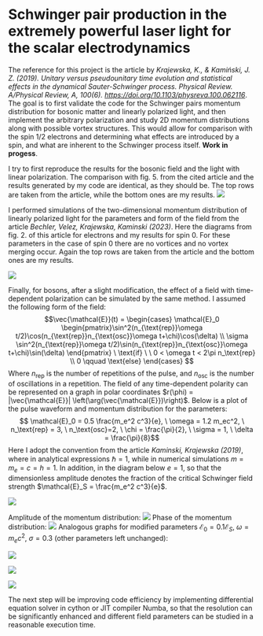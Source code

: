 # Schwinger pair production in the extremely powerful laser light for the scalar electrodynamics

The reference for this project is the article by *Krajewska, K., & Kamiński, J. Z. (2019). Unitary versus pseudounitary time evolution and statistical effects in the dynamical Sauter-Schwinger process. Physical Review. A/Physical Review, A, 100(6). https://doi.org/10.1103/physreva.100.062116*. 
The goal is to first validate the code for the Schwinger pairs momentum distribution for bosonic matter and linearly polarized light, and then implement the arbitrary polarization and study 2D momentum distributions along with possible vortex structures. This would allow for comparison with the spin 1/2 electrons and determining what effects are introduced by a spin, and what are inherent to the Schwinger process itself. 
**Work in progess**.

I try to first reproduce the results for the bosonic field and the light with linear polarization. The comparison with fig. 5. from the cited article and the results generated by my code are identical, as they should be. The top rows are taken from the article, while the bottom ones are my results.
![](./plots/comparison.png)

I performed simulations of the two-dimensional momentum distribution of linearly polarized light for the parameters and form of the field from the article *Bechler, Velez, Krajewska, Kaminski (2023)*. Here the diagrams from fig. 2. of this article for electrons and my results for spin 0. For these parameters in the case of spin 0 there are no vortices and no vortex merging occur. Again the top rows are taken from the article and the bottom ones are my results.

![](./plots/vortices.png)

Finally, for bosons, after a slight modification, the effect of a field with time-dependent polarization can be simulated by the same method. I assumed the following form of the field:
$$\vec{\mathcal{E}}(t) = \begin{cases} \mathcal{E}_0 \begin{pmatrix}\sin^2(n_{\text{rep}}\omega t/2)\cos(n_{\text{rep}}n_{\text{osc}}\omega t+\chi)\cos(\delta) \\ \sigma \sin^2(n_{\text{rep}}\omega t/2)\sin(n_{\text{rep}}n_{\text{osc}}\omega t+\chi)\sin(\delta) \end{pmatrix} \ \text{if} \ \ 0 < \omega t < 2\pi n_\text{rep} \\ 0 \qquad \text{else} \end{cases} $$ 
Where $n_{\text{rep}}$ is the number of repetitions of the pulse, and $n_{\text{osc}}$ is the number of oscillations in a repetition.
The field of any time-dependent polarity can be represented on a graph in polar coordinates $r(\phi) = |\vec{\mathcal{E}}| \left(\arg(\vec{\mathcal{E}})\right)$. Below is a plot of the pulse waveform and momentum distribution for the parameters:
$$ \mathcal{E}_0 = 0.5  \frac{m_e^2 c^3}{e}, \ \omega = 1.2 m_ec^2, \ n_\text{rep} = 3, \ n_\text{osc}=2, \ \chi = \frac{\pi}{2}, \ \sigma = 1, \ \delta = \frac{\pi}{8}$$
Here I adopt the convention from the article *Kaminski, Krajewska (2019)*, where in analytical expressions $\hbar = 1$, while in numerical simulations $m = m_e = c = h = 1$.
In addition, in the diagram below $e=1$, so that the dimensionless amplitude denotes the fraction of the critical Schwinger field strength $\mathcal{E}_S = \frac{m_e^2 c^3}{e}$.

![](./plots/polar.png)

Amplitude of the momentum distribution:
![](./plots/2D/2D_test_amp.png)
Phase of the momentum distribution:
![](./plots/2D/2D_test_ang.png)
Analogous graphs for modified parameters $\mathcal{E}_0 = 0.1 \mathcal{E}_S, \ \omega = m_e c^2, \  \sigma = 0.3$ (other parameters left unchanged):

![](./plots/polar1.png)

![](./plots/2D/2D_test_amp2.png)

![](./plots/2D/2D_test_ang2.png)

The next step will be improving code efficiency by implementing differential equation solver in cython or JIT compiler Numba, so that the resolution can be significantly enhanced and different field parameters can be studied in a reasonable execution time.
